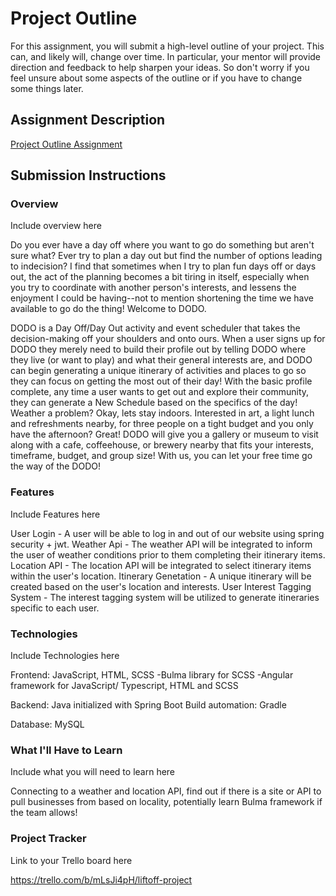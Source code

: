 # Project Outline
For this assignment, you will submit a high-level outline of your project. This can, and likely will, change over time. In particular, your mentor will provide direction and feedback to help sharpen your ideas. So don't worry if you feel unsure about some aspects of the outline or if you have to change some things later.

## Assignment Description
[Project Outline Assignment](https://education.launchcode.org/liftoff/modules/assignments/project-outline)

## Submission Instructions

### Overview
Include overview here

Do you ever have a day off where you want to go do something but aren't sure what? Ever try to plan a day out but find the number of options leading to indecision? I find that sometimes when I try to plan fun days off or days out, the act of the planning becomes a bit tiring in itself, especially when you try to coordinate with another person's interests, and lessens the enjoyment I could be having--not to mention shortening the time we have available to go do the thing! Welcome to DODO.

DODO is a Day Off/Day Out activity and event scheduler that takes the decision-making off your shoulders and onto ours. When a user signs up for DODO they merely need to build their profile out by telling DODO where they live (or want to play) and what their general interests are, and DODO can begin generating a unique itinerary of activities and places to go so they can focus on getting the most out of their day! With the basic profile complete, any time a user wants to get out and explore their community, they can generate a New Schedule based on the specifics of the day! Weather a problem? Okay, lets stay indoors. Interested in art, a light lunch and refreshments nearby, for three people on a tight budget and you only have the afternoon? Great! DODO will give you a gallery or museum to visit along with a cafe, coffeehouse, or brewery nearby that fits your interests, timeframe, budget, and group size! With us, you can let your free time go the way of the DODO!

### Features
Include Features here

User Login - A user will be able to log in and out of our website using spring security + jwt.
Weather Api - The weather API will be integrated to inform the user of weather conditions prior to them completing their itinerary items.
Location API - The location API will be integrated to select itinerary items within the user's location.
Itinerary Genetation - A unique itinerary will be created based on the user's location and interests.
User Interest Tagging System - The interest tagging system will be utilized to generate itineraries specific to each user.

### Technologies
Include Technologies here

Frontend: JavaScript, HTML, SCSS
    -Bulma library for SCSS
    -Angular framework for JavaScript/ Typescript, HTML and SCSS

Backend: Java initialized with Spring Boot
Build automation: Gradle

Database: MySQL

### What I'll Have to Learn

Include what you will need to learn here

Connecting to a weather and location API, find out if there is a site or API to pull businesses from based on locality, potentially learn Bulma framework if the team allows!

### Project Tracker

Link to your Trello board here

https://trello.com/b/mLsJi4pH/liftoff-project
